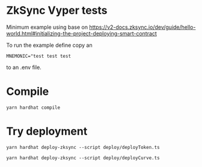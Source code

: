 # ZkSync Vyper tests

Minimum example using base on https://v2-docs.zksync.io/dev/guide/hello-world.html#initializing-the-project-deploying-smart-contract

To run the example define copy an 

`MNEMONIC="test test test `

to an .env file.

# Compile

`yarn hardhat compile`

# Try deployment

`yarn hardhat deploy-zksync --script deploy/deployToken.ts`

`yarn hardhat deploy-zksync --script deploy/deployCurve.ts`

